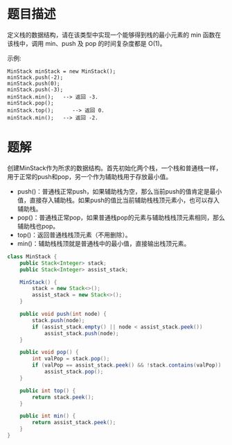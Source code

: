 # 题目描述

定义栈的数据结构，请在该类型中实现一个能够得到栈的最小元素的 min 函数在该栈中，调用 min、push 及 pop 的时间复杂度都是 O(1)。

示例:

```
MinStack minStack = new MinStack();
minStack.push(-2);
minStack.push(0);
minStack.push(-3);
minStack.min();   --> 返回 -3.
minStack.pop();
minStack.top();      --> 返回 0.
minStack.min();   --> 返回 -2.
```

# 题解

创建MinStack作为所求的数据结构。首先初始化两个栈，一个栈和普通栈一样，用于正常的push和pop，另一个作为辅助栈用于存放最小值。
 * push()：普通栈正常push，如果辅助栈为空，那么当前push的值肯定是最小值，直接存入辅助栈。如果push的值比当前辅助栈栈顶元素小，也可以存入辅助栈。
 * pop()：普通栈正常pop，如果普通栈pop的元素与辅助栈栈顶元素相同，那么辅助栈也pop。
 * top()：返回普通栈栈顶元素（不用删除）。
 * min()：辅助栈栈顶就是普通栈中的最小值，直接输出栈顶元素。

```java
class MinStack {
    public Stack<Integer> stack;
    public Stack<Integer> assist_stack;

    MinStack() {
        stack = new Stack<>();
        assist_stack = new Stack<>();
    }

    public void push(int node) {
        stack.push(node);
        if (assist_stack.empty() || node < assist_stack.peek())
            assist_stack.push(node);
    }

    public void pop() {
        int valPop = stack.pop();
        if (valPop == assist_stack.peek() && !stack.contains(valPop))
            assist_stack.pop();
    }

    public int top() {
        return stack.peek();
    }

    public int min() {
        return assist_stack.peek();
    }
}
```

